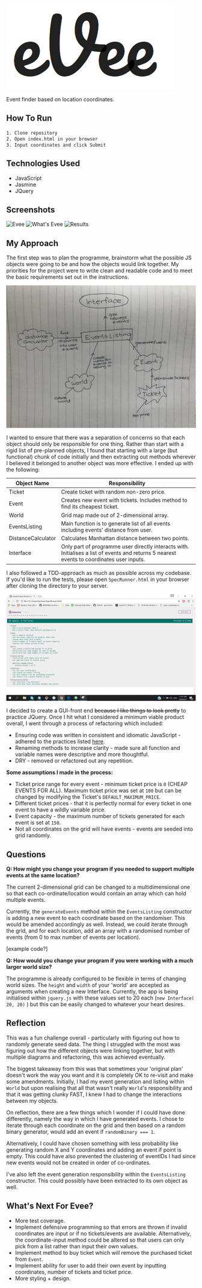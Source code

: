 ![Logo](public/images/logo.PNG)

Event finder based on location coordinates.

## How To Run
```
1. Clone repository
2. Open index.html in your browser
3. Input coordinates and click Submit
```

## Technologies Used
* JavaScript
* Jasmine
* JQuery

## Screenshots
![Evee](public/images/screenshot_three.png)
![What's Evee](public/images/screenshot_two.png)
![Results](public/images/screenshot_four.png)


## My Approach
The first step was to plan the programme, brainstorm what the possible JS objects were going to be and how the objects would link together. My priorities for the project were to write clean and readable code and to meet the basic requirements set out in the instructions.

![Planning Diagram](public/images/planning_diagram.JPG)

I wanted to ensure that there was a separation of concerns so that each object should only be responsible for one thing. Rather than start with a rigid list of pre-planned objects, I found that starting with a large (but functional) chunk of code initially and then extracting out methods wherever I believed it belonged to another object was more effective. I ended up with the following:

|Object Name |Responsibility |
|-----------|-----------------|
| Ticket | Create ticket with random non-zero price. |
| Event | Creates new event with tickets. Includes method to find its cheapest ticket. |
| World | Grid map made out of 2-dimensional array. |
| EventsListing | Main function is to generate list of all events including events' distance from user. |
| DistanceCalculator | Calculates Manhattan distance between two points. |
| Interface | Only part of programme user directly interacts with. Initialises a list of events and returns 5 nearest events to coordinates user inputs. |

I also followed a TDD-approach as much as possible across my codebase. If you'd like to run the tests, please open ```SpecRunner.html``` in your browser after cloning the directory to your server.

![Unit Tests](public/images/tests.png)

I decided to create a GUI-front end ~~because I like things to look pretty~~ to practice JQuery. Once I hit what I considered a minimum viable product overall, I went through a process of refactoring which included:

* Ensuring code was written in consistent and idiomatic JavaScript - adhered to the practices listed [here](https://github.com/rwaldron/idiomatic.js/).
* Renaming methods to increase clarity - made sure all function and variable  names were descriptive and more thoughtful.
* DRY - removed or refactored out any repetition.

**Some assumptions I made in the process:**

* Ticket price range for every event - minimum ticket price is ```0``` (CHEAP EVENTS FOR ALL). Maximum ticket price was set at ```100``` but can be changed by modifying the Ticket's ```DEFAULT_MAXIMUM_PRICE```.
* Different ticket prices - that it is perfectly normal for every ticket in one event to have a wildly variable price.
* Event capacity - the maximum number of tickets generated for each event is set at ```150```.
* Not all coordinates on the grid will have events - events are seeded into grid randomly.

## Questions

**Q: How might you change your program if you needed to support multiple events at the same location?**

The current 2-dimensional grid can be changed to a multidimensional one so that each co-ordinate/location would contain an array which can hold multiple events.

Currently, the ```generateEvents``` method within the ```EventsListing``` constructor is adding a new event to each coordinate based on the randomiser. This would be amended accordingly as well. Instead, we could iterate through the grid, and for each location, add an array with a randomised number of events (from 0 to max number of events per location).

[example code?]

**Q: How would you change your program if you were working with a much larger world size?**

The programme is already configured to be flexible in terms of changing world sizes. The ```height``` and ```width``` of your 'world' are accepted as arguments when creating a new Interface. Currently, the app is being initialised within ```jquery.js``` with these values set to 20 each (```new Interface( 20, 20)``` ) but this can be easily changed to whatever your heart desires.

## Reflection

This was a fun challenge overall - particularly with figuring out how to randomly generate seed data. The thing I struggled with the most was figuring out how the different objects were linking together, but with multiple diagrams and refactoring, this was achieved eventually.

The biggest takeaway from this was that sometimes your 'original plan' doesn't work the way you want and it is completely OK to re-visit and make some amendments. Initially, I had my event generation and listing within ```World``` but upon realising that all that wasn't really ```World```'s responsibility and that it was getting clunky FAST, I knew I had to change the interactions between my objects.

On reflection, there are a few things which I wonder if I could have done differently, namely the way in which I have generated events. I chose to iterate through each coordinate on the grid and then based on a random binary generator, would add an event if ```randomBinary === 1```.

Alternatively, I could have chosen something with less probability like generating random X and Y coordinates and adding an event if point is empty. This could have also prevented the clustering of eventIDs I had since new events would not be created in order of co-ordinates.

I've also left the event generation responsibility within the ```EventsListing``` constructor. This could possibly have been extracted to its own object as well.

## What's Next For Evee?
* More test coverage.
* Implement defensive programming so that errors are thrown if invalid coordinates are input or if no tickets/events are available. Alternatively,  the coordinate-input method could be altered so that users can only pick from a list rather than input their own values.
* Implement method to buy ticket which will remove the purchased ticket from ```Event```.
* Implement ability for user to add their own event by inputting coordinates, number of tickets and ticket price.
* More styling + design.
